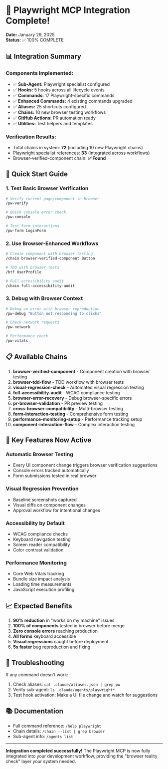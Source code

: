# 🎉 Playwright MCP Integration Complete!

**Date:** January 29, 2025  
**Status:** ✅ 100% COMPLETE

## 📊 Integration Summary

### Components Implemented:
- ✅ **Sub-Agent:** Playwright specialist configured
- ✅ **Hooks:** 5 hooks across all lifecycle events  
- ✅ **Commands:** 17 Playwright-specific commands
- ✅ **Enhanced Commands:** 4 existing commands upgraded
- ✅ **Aliases:** 25 shortcuts configured
- ✅ **Chains:** 10 new browser testing workflows
- ✅ **GitHub Actions:** PR automation ready
- ✅ **Utilities:** Test helpers and templates

### Verification Results:
- Total chains in system: **72** (including 10 new Playwright chains)
- Playwright specialist references: **33** (integrated across workflows)
- Browser-verified-component chain: **✅ Found**

## 🚀 Quick Start Guide

### 1. Test Basic Browser Verification
```bash
# Verify current page/component in browser
/pw-verify

# Quick console error check
/pw-console

# Test form interactions
/pw-form LoginForm
```

### 2. Use Browser-Enhanced Workflows
```bash
# Create component with browser testing
/chain browser-verified-component Button

# TDD with browser tests
/btf UserProfile

# Full accessibility audit
/chain full-accessibility-audit
```

### 3. Debug with Browser Context
```bash
# Debug an error with browser reproduction
/pw-debug "Button not responding to clicks"

# Check network requests
/pw-network

# Performance check
/pw-vitals
```

## 📋 Available Chains

1. **browser-verified-component** - Component creation with browser testing
2. **browser-tdd-flow** - TDD workflow with browser tests
3. **visual-regression-check** - Automated visual regression testing
4. **full-accessibility-audit** - WCAG compliance testing
5. **browser-error-recovery** - Debug browser-specific errors
6. **pr-browser-validation** - PR preview testing
7. **cross-browser-compatibility** - Multi-browser testing
8. **form-interaction-testing** - Comprehensive form testing
9. **performance-monitoring-setup** - Performance tracking setup
10. **component-interaction-flow** - Complex interaction testing

## 🎯 Key Features Now Active

### Automatic Browser Testing
- Every UI component change triggers browser verification suggestions
- Console errors tracked automatically
- Form submissions tested in real browser

### Visual Regression Prevention
- Baseline screenshots captured
- Visual diffs on component changes
- Approval workflow for intentional changes

### Accessibility by Default
- WCAG compliance checks
- Keyboard navigation testing
- Screen reader compatibility
- Color contrast validation

### Performance Monitoring
- Core Web Vitals tracking
- Bundle size impact analysis
- Loading time measurements
- JavaScript execution profiling

## 📈 Expected Benefits

1. **90% reduction** in "works on my machine" issues
2. **100% of components** tested in browser before merge
3. **Zero console errors** reaching production
4. **All forms** keyboard accessible
5. **Visual regressions** caught before deployment
6. **5x faster** bug reproduction and fixing

## 🔧 Troubleshooting

If any command doesn't work:
1. Check aliases: `cat .claude/aliases.json | grep pw`
2. Verify sub-agent: `ls .claude/agents/playwright*`
3. Test hook activation: Make a UI file change and watch for suggestions

## 📚 Documentation

- Full command reference: `/help playwright`
- Chain details: `/chain --list | grep browser`
- Sub-agent info: `/agents list`

---

**Integration completed successfully!** The Playwright MCP is now fully integrated into your development workflow, providing the "browser reality check" layer your system needed.

